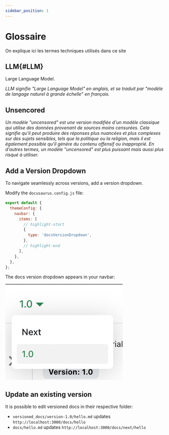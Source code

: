 ```yaml
---
sidebar_position: 1
---
```


# Glossaire

On explique ici les termes techniques utilisés dans ce site

## LLM{#LLM}

Large Language Model.

*LLM signifie "Large Language Model" en anglais, et se traduit par "modèle 
de langage naturel à grande échelle" en français.*

## Unsencored

*Un modèle "uncensored" est une version modifiée d'un modèle classique qui 
utilise des données provenant de sources moins censurées. Cela signifie 
qu'il peut produire des réponses plus nuancées et plus complexes sur des 
sujets sensibles, tels que la politique ou la religion, mais il est
également possible qu'il génère du contenu offensif ou inapproprié. En 
d'autres termes, un modèle "uncensored" est plus puissant mais aussi plus 
risqué à utiliser.*





## Add a Version Dropdown

To navigate seamlessly across versions, add a version dropdown.

Modify the `docusaurus.config.js` file:

```js title="docusaurus.config.js"
export default {
  themeConfig: {
    navbar: {
      items: [
        // highlight-start
        {
          type: 'docsVersionDropdown',
        },
        // highlight-end
      ],
    },
  },
};
```

The docs version dropdown appears in your navbar:

![Docs Version Dropdown](./img/docsVersionDropdown.png)

## Update an existing version

It is possible to edit versioned docs in their respective folder:

- `versioned_docs/version-1.0/hello.md` updates `http://localhost:3000/docs/hello`
- `docs/hello.md` updates `http://localhost:3000/docs/next/hello`
